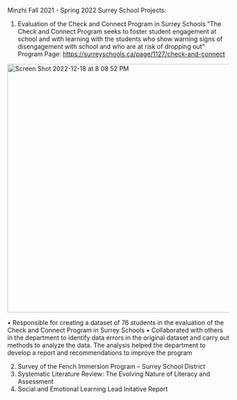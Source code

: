 Minzhi Fall 2021 - Spring 2022 Surrey School Projects:

1. Evaluation of the Check and Connect Program in Surrey Schools
”The Check and Connect Program seeks to foster student engagement at school and with learning with the students who show warning signs of disengagement
 with school and who are at risk of dropping out"     
 Program Page: https://surreyschools.ca/page/1127/check-and-connect
 <img width="562" alt="Screen Shot 2022-12-18 at 8 08 52 PM" src="https://user-images.githubusercontent.com/37996767/208345860-f57f92df-510d-409c-9b1d-b808647ec1b8.png">

• Responsible for creating a dataset of 76 students in the evaluation of the Check and Connect Program in Surrey Schools
• Collaborated with others in the department to identify data errors in the original dataset and carry out methods to analyze the data. The analysis helped   the department to develop a report and recommendations to improve the program


   
2. Survey of the Fench Immersion Program – Surrey School District
3. Systematic Literature Review: The Evolving Nature of Literacy and Assessment
4. Social and Emotional Learning Lead Initative Report
